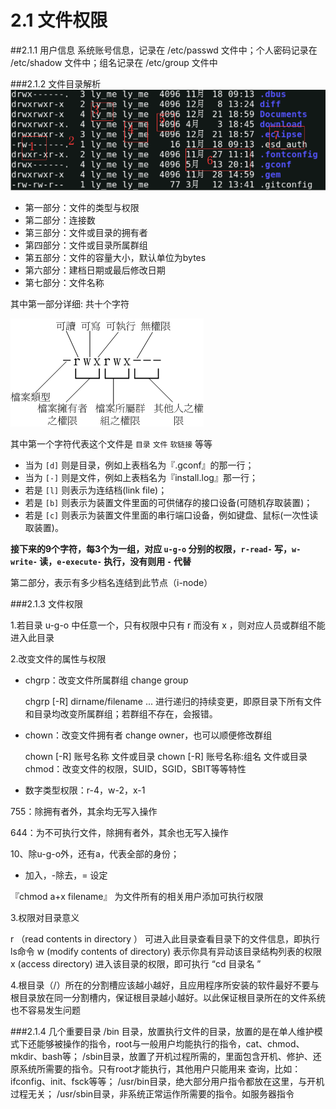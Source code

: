 2.1 文件权限
============

##2.1.1 用户信息
系统账号信息，记录在 /etc/passwd 文件中；个人密码记录在 /etc/shadow 文件中；组名记录在 /etc/group 文件中

###2.1.2 文件目录解析
![B01_01_catalog](../_templates/Linux/B01_01_catalog.png)

- 第一部分：文件的类型与权限
- 第二部分：连接数
- 第三部分：文件或目录的拥有者
- 第四部分：文件或目录所属群组
- 第五部分：文件的容量大小，默认单位为bytes
- 第六部分：建档日期或最后修改日期
- 第七部分：文件名称

其中第一部分详细: 共十个字符

![B01_02_auth](../_templates/Linux/B01_02_auth.gif)

其中第一个字符代表这个文件是  `目录` `文件` `软链接` 等等

- 当为 `[d]` 则是目录，例如上表档名为『.gconf』的那一行； 
- 当为 `[-]` 则是文件，例如上表档名为『install.log』那一行； 
- 若是 `[l]` 则表示为连结档(link file)； 
- 若是 `[b]` 则表示为装置文件里面的可供储存的接口设备(可随机存取装置)； 
- 若是 `[c]` 则表示为装置文件里面的串行端口设备，例如键盘、鼠标(一次性读取装置)。

**接下来的9个字符，每3个为一组，对应 `u-g-o` 分别的权限，`r-read-` 写，`w-write-` 读，`e-execute-` 执行，没有则用 `-` 代替**

第二部分，表示有多少档名连结到此节点（i-node）

###2.1.3 文件权限

1.若目录 u-g-o 中任意一个，只有权限中只有  r 而没有 x ，则对应人员或群组不能进入此目录

2.改变文件的属性与权限

- chgrp：改变文件所属群组 change group
    
    
    chgrp [-R] dirname/filename ...
进行递归的持续变更，即原目录下所有文件和目录均改变所属群组；若群组不存在，会报错。

- chown：改变文件拥有者 change owner，也可以顺便修改群组


    chown [-R] 账号名称 文件或目录
    chown [-R] 账号名称:组名 文件或目录
chmod：改变文件的权限，SUID，SGID，SBIT等等特性

- 数字类型权限：r-4，w-2，x-1

755：除拥有者外，其余均无写入操作

644：为不可执行文件，除拥有者外，其余也无写入操作

10、除u-g-o外，还有a，代表全部的身份；

+ 加入，-除去，= 设定

『chmod a+x filename』  为文件所有的相关用户添加可执行权限

3.权限对目录意义

r （read contents in directory ） 可进入此目录查看目录下的文件信息，即执行ls命令
w  (modify contents of directory) 表示你具有异动该目录结构列表的权限 
x  (access directory)  进入该目录的权限，即可执行  “cd  目录名 ”

4.根目录（/）所在的分割槽应该越小越好，且应用程序所安装的软件最好不要与根目录放在同一分割槽内，保证根目录越小越好。以此保证根目录所在的文件系统也不容易发生问题


###2.1.4 几个重要目录
/bin 目录，放置执行文件的目录，放置的是在单人维护模式下还能够被操作的指令，root与一般用户均能执行的指令，cat、chmod、mkdir、bash等；
/sbin目录，放置了开机过程所需的，里面包含开机、修护、还原系统所需要的指令。只有root才能执行，其他用户只能用来 查询，比如：ifconfig、init、fsck等等；
/usr/bin目录，绝大部分用户指令都放在这里，与开机过程无关；
/usr/sbin目录，非系统正常运作所需要的指令。如服务器指令